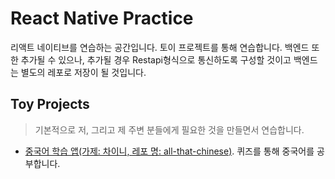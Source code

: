 # React Native Practice
리액트 네이티브를 연습하는 공간입니다. 토이 프로젝트를 통해 연습합니다. 백엔드 또한 추가될 수 있으나, 추가될 경우 Restapi형식으로 통신하도록 구성할 것이고 백엔드는 별도의 레포로 저장이 될 것입니다. 

## Toy Projects
> 기본적으로 저, 그리고 제 주변 분들에게 필요한 것을 만들면서 연습합니다.

* [중국어 학습 앱(가제: 차이니, 레포 명: all-that-chinese)](https://github.com/Gummybearr/rn-practice/tree/main/all_that_chinese). 퀴즈를 통해 중국어를 공부합니다.
